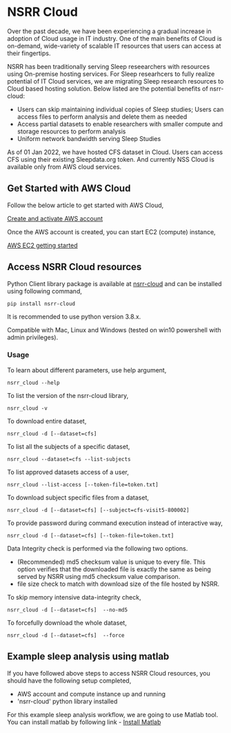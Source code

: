 # NSRR Cloud

Over the past decade, we have been experiencing a gradual increase in adoption of Cloud usage in IT industry. One of the main benefits of Cloud is on-demand, wide-variety of scalable IT resources that users can access at their fingertips. 

NSRR has been traditionally serving Sleep reseearchers with resources using On-premise hosting services. For Sleep researhcers to fully realize potential of IT Cloud services, we are migrating Sleep research resources to Cloud based hosting solution. Below listed are the potential benefits of nsrr-cloud:
- Users can skip maintaining individual copies of Sleep studies; Users can access files to perform analysis and delete them as needed
- Access partial datasets to enable researchers with smaller compute and storage resources to perform analysis
- Uniform network bandwidth serving Sleep Studies

As of 01 Jan 2022, we have hosted CFS dataset in Cloud. Users can access CFS using their existing Sleepdata.org token. And currently NSS Cloud is available only from AWS cloud services.

## Get Started with AWS Cloud

Follow the below article to get started with AWS Cloud,

[Create and activate AWS account](https://aws.amazon.com/premiumsupport/knowledge-center/create-and-activate-aws-account/)

Once the AWS account is created, you can start EC2 (compute) instance,

[AWS EC2 getting started](https://aws.amazon.com/ec2/getting-started/)

## Access NSRR Cloud resources

Python Client library package is available at [nsrr-cloud](https://pypi.org/project/nsrr-cloud) and can be installed using following command,

`pip install nsrr-cloud`

It is recommended to use python version 3.8.x.

Compatible with Mac, Linux and Windows (tested on win10 powershell with admin privileges).

### Usage

To learn about different parameters, use help argument,

`nsrr_cloud --help`

To list the version of the nsrr-cloud library,

`nsrr_cloud -v`

To download entire dataset,

`nsrr_cloud -d [--dataset=cfs]`

To list all the subjects of a specific dataset,

`nsrr_cloud --dataset=cfs --list-subjects`

To list approved datasets access of a user,

`nsrr_cloud --list-access [--token-file=token.txt]`

To download subject specific files from a dataset,

`nsrr_cloud -d [--dataset=cfs] [--subject=cfs-visit5-800002]`

To provide password during command execution instead of interactive way,

`nsrr_cloud -d [--dataset=cfs] [--token-file=token.txt]`

Data Integrity check is performed via the following two options.
- (Recommended) md5 checksum value is unique to every file. This option verifies that the downloaded file is exactly the same as being served by NSRR using md5 checksum value comparison. 
- file size check to match with download size of the file hosted by NSRR.

To skip memory intensive data-integrity check,

`nsrr_cloud -d [--dataset=cfs]  --no-md5`

To forcefully download the whole dataset,

`nsrr_cloud -d [--dataset=cfs]  --force`


## Example sleep analysis using matlab 

If you have followed above steps to access NSRR Cloud resources, you should have the following setup completed,
- AWS account and compute instance up and running
- 'nsrr-cloud' python library installed

For this example sleep analysis workflow, we are going to use Matlab tool. You can install matlab by following link - [Install Matlab](https://www.mathworks.com/help/install/install-products.html)


